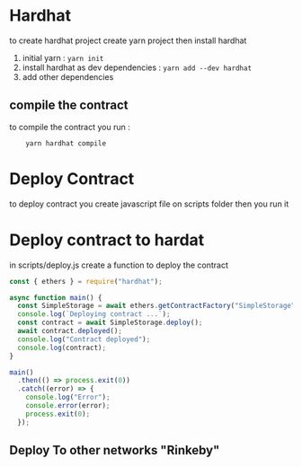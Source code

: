# Hardhat

to create hardhat project create yarn project then install hardhat

1. initial yarn : `yarn init`
2. install hardhat as dev dependencies : `yarn add --dev hardhat`
3. add other dependencies

## compile the contract

to compile the contract you run :

```
    yarn hardhat compile
```

# Deploy Contract

to deploy contract you create javascript file on scripts folder then you run it

# Deploy contract to hardat

in scripts/deploy.js create a function to deploy the contract

```javascript
const { ethers } = require("hardhat");

async function main() {
  const SimpleStorage = await ethers.getContractFactory("SimpleStorage");
  console.log(`Deploying contract ...`);
  const contract = await SimpleStorage.deploy();
  await contract.deployed();
  console.log("Contract deployed");
  console.log(contract);
}

main()
  .then(() => process.exit(0))
  .catch((error) => {
    console.log("Error");
    console.error(error);
    process.exit(0);
  });
```

## Deploy To other networks "Rinkeby"
